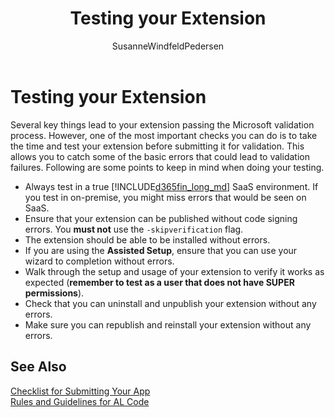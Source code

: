 ﻿---
title: "Testing your Extension"
description: "Describing the steps you must go through to successfully submit your app to AppSource."
author: SusanneWindfeldPedersen
ms.custom: na
ms.date: 03/06/2018
ms.reviewer: na
ms.suite: na
ms.tgt_pltfrm: na
ms.topic: article
ms.service: "dynamics365-business-central"
ms.assetid: a0ac492d-e3c8-4a76-87b4-b469e08c58e7
ms.author: rweigel
caps.latest.revision: 18
---

# Testing your Extension

Several key things lead to your extension passing the Microsoft validation process. However, one of the most important checks you can do is to take the time and test your extension before submitting it for validation. This allows you to catch some of the basic errors that could lead to validation failures. Following are some points to keep in mind when doing your testing.

- Always test in a true [!INCLUDE[d365fin_long_md](../includes/d365fin_long_md.md)] SaaS environment. If you test in on-premise, you might miss errors that would be seen on SaaS.
- Ensure that your extension can be published without code signing errors. You **must not** use the `-skipverification` flag.
- The extension should be able to be installed without errors.
- If you are using the **Assisted Setup**, ensure that you can use your wizard to completion without errors.
- Walk through the setup and usage of your extension to verify it works as expected (**remember to test as a user that does not have SUPER permissions**).
- Check that you can uninstall and unpublish your extension without any errors.
- Make sure you can republish and reinstall your extension without any errors.

## See Also
[Checklist for Submitting Your App](../developer/devenv-checklist-submission.md)  
[Rules and Guidelines for AL Code](apptest-overview.md)  
